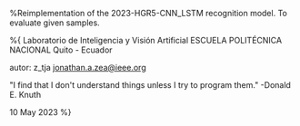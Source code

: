 %Reimplementation of the 2023-HGR5-CNN_LSTM recognition model. 
To evaluate given samples.

%{
Laboratorio de Inteligencia y Visión Artificial
ESCUELA POLITÉCNICA NACIONAL
Quito - Ecuador

autor: z_tja
jonathan.a.zea@ieee.org

"I find that I don't understand things unless I try to program them."
-Donald E. Knuth

10 May 2023
%}
